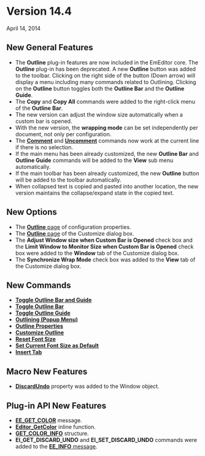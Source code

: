 # Version 14.4

April 14, 2014

## New General Features

- The **Outline** plug-in features are now included in the EmEditor core. The **Outline** plug-in has been deprecated. A new **Outline** button was added to the toolbar. Clicking on the right side of the button (Down arrow) will display a menu including many commands related to Outlining. Clicking on the **Outline** button toggles both the
**Outline Bar** and the **Outline Guide**.
- The **Copy** and **Copy All** commands were
added to the right-click menu of the **Outline** **Bar**.
- The new version can adjust the window size automatically when a custom bar is opened.
- With the new version, the **wrapping mode** can be set independently per document, not only per configuration.
- The [**Comment**](../cmd/convert/edit_comment) and [**Uncomment**](../cmd/convert/edit_uncomment) commands now work at the current line if there is no selection.
- If the main menu has been already customized, the new **Outline Bar** and **Outline Guide** commands will be added to the **View** sub menu automatically.
- If the main toolbar has been already customized, the new **Outline** button will be added to the toolbar automatically.
- When collapsed text is copied and pasted into another location, the new version maintains the collapse/expand state in the copied text.

## New Options

- The [**Outline** page](../dlg/properties/outline/index) of configuration properties.
- The [**Outline** page](../dlg/customize/outline/index) of the Customize dialog box.
- The **Adjust Window size when Custom Bar is Opened** check box and the **Limit Window to Monitor Size when Custom Bar is Opened** check box were added to the **Window** tab of the Customize dialog box.
- The **Synchronize Wrap Mode** check box was added to the **View** tab of the Customize dialog box.

## New Commands

- [**Toggle Outline Bar and Guide**](../cmd/view/outline_bar_guide)
- [**Toggle Outline Bar**](../cmd/view/outline_bar)
- [**Toggle Outline Guide**](../cmd/view/outline_guide)
- [**Outlining (Popup Menu)**](../cmd/view/outline_popup)
- **[Outline Properties](../cmd/tools/property_outline)**
- [**Customize Outline**](../cmd/tools/customize_outline)
- **[Reset Font Size](../cmd/view/reset_font_size)**
- **[Set Current Font Size as Default](../cmd/view/set_default_font_size)**
- **[Insert Tab](../cmd/insert/insert_tab)**

## Macro New Features

- **[DiscardUndo](../macro/window/discard_undo)** property was added to the Window object.

## Plug-in API New Features

- [**EE\_GET\_COLOR**](../plugin/message/ee_get_color) message.
- [**Editor\_GetColor**](../plugin/macro/editor_getcolor) inline function.
- [**GET\_COLOR\_INFO**](../plugin/structure/get_color_info) structure.
- **EI\_GET\_DISCARD\_UNDO** and **EI\_SET\_DISCARD\_UNDO** commands were added to the [**EE\_INFO** message](../plugin/message/ee_info).
